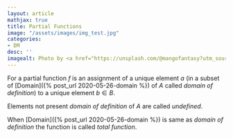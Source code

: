 ```yaml
---
layout: article
mathjax: true
title: Partial Functions
image: "/assets/images/img_test.jpg"
categories:
- DM
desc: '' 
imagealt: Photo by <a href="https://unsplash.com/@mangofantasy?utm_source=unsplash&utm_medium=referral&utm_content=creditCopyText">Tim Johnson</a> on <a href="https://unsplash.com/s/photos/logic?utm_source=unsplash&utm_medium=referral&utm_content=creditCopyText">Unsplash</a>
---
```


For a partial function $f$ is an assignment of a unique element $a$ (in a subset of [Domain]({% post_url 2020-05-26-domain %}) of $A$ called *domain of definition*) to a unique element $b \in B$.

Elements not present *domain of definition* of $A$ are called *undefined*.

When [Domain]({% post_url 2020-05-26-domain %}) is same as *domain of definition* the function is called *total function*.